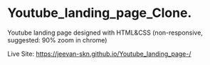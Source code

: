 # Youtube_landing_page_Clone.
Youtube landing page designed with HTML&amp;CSS (non-responsive, suggested: 90% zoom in chrome) 

Live Site: https://jeevan-skn.github.io/Youtube_landing_page-/

